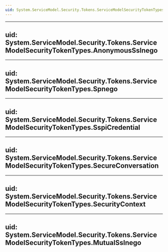 ```yaml
---
uid: System.ServiceModel.Security.Tokens.ServiceModelSecurityTokenTypes
---
```


---
uid: System.ServiceModel.Security.Tokens.ServiceModelSecurityTokenTypes.AnonymousSslnego
---

---
uid: System.ServiceModel.Security.Tokens.ServiceModelSecurityTokenTypes.Spnego
---

---
uid: System.ServiceModel.Security.Tokens.ServiceModelSecurityTokenTypes.SspiCredential
---

---
uid: System.ServiceModel.Security.Tokens.ServiceModelSecurityTokenTypes.SecureConversation
---

---
uid: System.ServiceModel.Security.Tokens.ServiceModelSecurityTokenTypes.SecurityContext
---

---
uid: System.ServiceModel.Security.Tokens.ServiceModelSecurityTokenTypes.MutualSslnego
---
